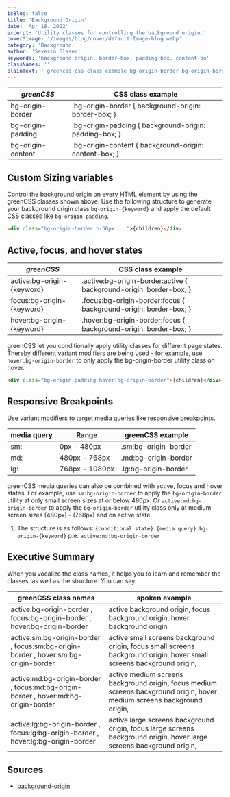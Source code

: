 ```yaml
---
isBlog: false
title: 'Background Origin'
date: 'Apr 18. 2022'
excerpt: 'Utility classes for controlling the background origin.'
cover*image: '/images/blog/cover/default-Image-blog.webp'
category: 'Background'
author: 'Severin Glaser'
keywords: 'background origin, border-box, padding-box, content-bo'
classNames: ''
plainText: ' greencss css class example bg-origin-border bg-origin-border background-origin: border-box; bg-origin-padding bg-origin-padding background-origin: padding-box; bg-origin-content bg-origin-content background-origin: content-box; custom sizing variables control the background origin on every html element by using the greencss classes shown above use the following structure to generate your background origin class `bg-origin keyword ` and apply the default css classes like `bg-origin-padding`  active focus and hover states greencss css class example active:bg-origin keyword active :bg-origin-border:active background-origin: border-box; focus:bg-origin keyword focus :bg-origin-border:focus background-origin: border-box; hover:bg-origin keyword hover :bg-origin-border:focus background-origin: border-box; greencss let you conditionally apply utility classes for different page states thereby different variant modifiers are being used for example use `hover:bg-origin-border` to only apply the bg-origin-border utility class on hover  responsive breakpoints use variant modifiers to target media queries like responsive breakpoints media query range greencss example sm: 0px 480px sm:bg-origin-border md: 480px 768px md:bg-origin-border lg: 768px 1080px lg:bg-origin-border greencss media queries can also be combined with active focus and hover states for example use `sm:bg-origin-border` to apply the `bg-origin-border` utility at only small screen sizes at or below 480px or `active:md:bg-origin-border` to apply the `bg-origin-border` utility class only at medium screen sizes 480px 768px and on active state 1 the structure is as follows: ` conditional state : media query :bg-origin keyword ` p e `active:md:bg-origin-border` executive summary when you vocalize the class names it helps you to learn and remember the classes as well as the structure you can say: greencss class names spoken example active:bg-origin-border focus:bg-origin-border hover:bg-origin-border active background origin focus background origin hover background origin active:sm:bg-origin-border focus:sm:bg-origin-border hover:sm:bg-origin-border active small screens background origin focus small screens background origin hover small screens background origin active:md:bg-origin-border focus:md:bg-origin-border hover:md:bg-origin-border active medium screens background origin focus medium screens background origin hover medium screens background origin active:lg:bg-origin-border focus:lg:bg-origin-border hover:lg:bg-origin-border active large screens background origin focus large screens background origin hover large screens background origin sources background-origin https: developer mozilla org en-us docs web css background-origin '
---
```


| _greenCSS_        | CSS class example                                      |
| ----------------- | ------------------------------------------------------ |
| bg-origin-border  | .bg-origin-border { background-origin: border-box; }   |
| bg-origin-padding | .bg-origin-padding { background-origin: padding-box; } |
| bg-origin-content | .bg-origin-content { background-origin: content-box; } |

## Custom Sizing variables

Control the background origin on every HTML element by using the greenCSS classes shown above. Use the following structure to generate your background origin class `bg-origin-{keyword}` and apply the default CSS classes like `bg-origin-padding`.

```html
<div class="bg-origin-border h-50px ...">{children}</div>
```

## Active, focus, and hover states

| _greenCSS_                 | CSS class example                                                   |
| -------------------------- | ------------------------------------------------------------------- |
| active:bg-origin-{keyword} | .active\:bg-origin-border:active { background-origin: border-box; } |
| focus:bg-origin-{keyword}  | .focus\:bg-origin-border:focus { background-origin: border-box; }   |
| hover:bg-origin-{keyword}  | .hover\:bg-origin-border:focus { background-origin: border-box; }   |

greenCSS let you conditionally apply utility classes for different page states. Thereby different variant modifiers are being used - for example, use `hover:bg-origin-border` to only apply the bg-origin-border utility class on hover.

```html
<div class="bg-origin-padding hover:bg-origin-border">{children}</div>
```

## Responsive Breakpoints

Use variant modifiers to target media queries like responsive breakpoints.

| media query | Range          | greenCSS example     |
| ----------- | -------------- | -------------------- |
| sm:         | 0px - 480px    | .sm:bg-origin-border |
| md:         | 480px - 768px  | .md:bg-origin-border |
| lg:         | 768px - 1080px | .lg:bg-origin-border |

greenCSS media queries can also be combined with active, focus and hover states. For example, use `sm:bg-origin-border` to apply the `bg-origin-border` utility at only small screen sizes at or below 480px. Or `active:md:bg-origin-border` to apply the `bg-origin-border` utility class only at medium screen sizes (480px) - (768px) and on active state.

1. The structure is as follows: `{conditional state}:{media query}:bg-origin-{keyword}` p.e. `active:md:bg-origin-border`

## Executive Summary

When you vocalize the class names, it helps you to learn and remember the classes, as well as the structure. You can say:

| greenCSS class names                                                               | spoken example                                                                                                           |
| ---------------------------------------------------------------------------------- | ------------------------------------------------------------------------------------------------------------------------ |
| active:bg-origin-border , focus:bg-origin-border , hover:bg-origin-border          | active background origin, focus background origin, hover background origin                                               |
| active:sm:bg-origin-border , focus:sm:bg-origin-border , hover:sm:bg-origin-border | active small screens background origin, focus small screens background origin, hover small screens background origin,    |
| active:md:bg-origin-border , focus:md:bg-origin-border , hover:md:bg-origin-border | active medium screens background origin, focus medium screens background origin, hover medium screens background origin, |
| active:lg:bg-origin-border , focus:lg:bg-origin-border , hover:lg:bg-origin-border | active large screens background origin, focus large screens background origin, hover large screens background origin,    |

## Sources

- [background-origin](https://developer.mozilla.org/en-US/docs/Web/CSS/background-origin)

